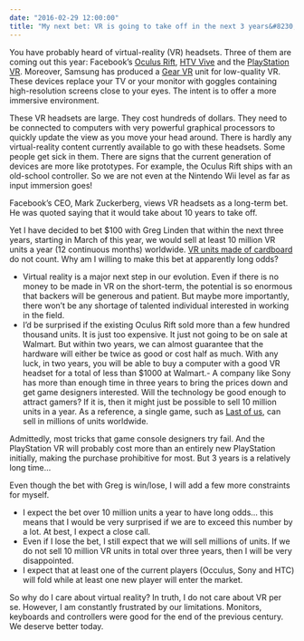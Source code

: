 ```yaml
---
date: "2016-02-29 12:00:00"
title: "My next bet: VR is going to take off in the next 3 years&#8230;"
---
```




You have probably heard of virtual-reality (VR) headsets. Three of them are coming out this year: Facebook&rsquo;s [Oculus Rift](https://www.oculus.com/), [HTV Vive](http://www.htcvive.com/) and the [PlayStation VR](https://www.playstation.com/en-ca/explore/playstation-vr/). Moreover, Samsung has produced a [Gear VR](http://www.samsung.com/global/galaxy/wearables/gear-vr/) unit for low-quality VR. These devices replace your TV or your monitor with goggles containing high-resolution screens close to your eyes. The intent is to offer a more immersive environment.

These VR headsets are large. They cost hundreds of dollars. They need to be connected to computers with very powerful graphical processors to quickly update the view as you move your head around. There is hardly any virtual-reality content currently available to go with these headsets. Some people get sick in them.
There are signs that the current generation of devices are more like prototypes. For example, the Oculus Rift ships with an old-school controller. So we are not even at the Nintendo Wii level as far as input immersion goes!

Facebook&rsquo;s CEO, Mark Zuckerberg, views VR headsets as a long-term bet. He was quoted saying that it would take about 10 years to take off.

Yet I have decided to bet $100 with Greg Linden that within the next three years, starting in March of this year, we would sell at least 10 million VR units a year (12 continuous months) worldwide. [VR units made of cardboard](https://www.google.com/get/cardboard/) do not count.
Why am I willing to make this bet at apparently long odds?

- Virtual reality is a major next step in our evolution. Even if there is no money to be made in VR on the short-term, the potential is so enormous that backers will be generous and patient. But maybe more importantly, there won&rsquo;t be any shortage of talented individual interested in working in the field.
- I&rsquo;d be surprised if the existing Oculus Rift sold more than a few hundred thousand units. It is just too expensive. It just not going to be on sale at Walmart. But within two years, we can almost guarantee that the hardware will either be twice as good or cost half as much. With any luck, in two years, you will be able to buy a computer with a good VR headset for a total of less than $1000 at Walmart.- A company like Sony has more than enough time in three years to bring the prices down and get game designers interested. Will the technology be good enough to attract gamers? If it is, then it might just be possible to sell 10 million units in a year. As a reference, a single game, such as [Last of us](https://en.wikipedia.org/wiki/The_Last_of_Us), can sell in millions of units worldwide.

Admittedly, most tricks that game console designers try fail. And the PlayStation VR will probably cost more than an entirely new PlayStation initially, making the purchase prohibitive for most. But 3 years is a relatively long time&hellip;

Even though the bet with Greg is win/lose, I will add a few more constraints for myself.
- I expect the bet over 10 million units a year to have long odds&hellip; this means that I would be very surprised if we are to exceed this number by a lot. At best, I expect a close call.
- Even if I lose the bet, I still expect that we will sell millions of units. If we do not sell 10 million VR units in total over three years, then I will be very disappointed.
- I expect that at least one of the current players (Occulus, Sony and HTC) will fold while at least one new player will enter the market.


So why do I care about virtual reality? In truth, I do not care about VR per se. However, I am constantly frustrated by our limitations. Monitors, keyboards and controllers were good for the end of the previous century. We deserve better today.

